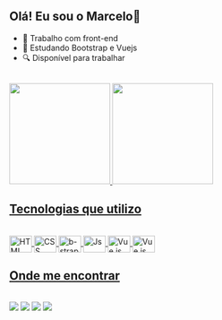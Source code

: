 <h2>Olá! Eu sou o Marcelo👋</h2>

- 🔭 Trabalho com front-end
- 🌱 Estudando Bootstrap e Vuejs
- 🔍 Disponível para trabalhar

<div class="stats"><br/>
  <a href="https://github.com/heiderick13">
  <img height="180em" src="https://github-readme-stats-tawny-mu.vercel.app/api?username=heiderick13&show_icons=true&theme=dark&include_all_commits=true&count_private=true"/>
  <img height="180em" src="https://github-readme-stats-tawny-mu.vercel.app/api/top-langs/?username=heiderick13&layout=compact&langs_count=7&theme=dark"/>
</div>

  
<h2>Tecnologias que utilizo</h2>

<div class="tecnologias" style="display: inline_block"><br/>
  <img align="center" alt="HTML" height="30" width="40" src="https://cdn.jsdelivr.net/gh/devicons/devicon/icons/html5/html5-original.svg" />
  <img align="center" alt="CSS" height="30" width="40" src="https://cdn.jsdelivr.net/gh/devicons/devicon/icons/css3/css3-original.svg" />
  <img align="center" alt="b-strap" height="30" width="40" src="https://cdn.jsdelivr.net/gh/devicons/devicon/icons/bootstrap/bootstrap-original.svg" />
  <img align="center" alt="Js" height="30" width="40" src="https://cdn.jsdelivr.net/gh/devicons/devicon/icons/javascript/javascript-original.svg" />
  <img align="center" alt="Vue.js" height="30" width="40" src="https://cdn.jsdelivr.net/gh/devicons/devicon/icons/vuejs/vuejs-original.svg" />
  <img align="center" alt="Vue.js" height="30" width="40" src="https://cdn.jsdelivr.net/gh/devicons/devicon/icons/mysql/mysql-plain-wordmark.svg" />
          
</div>

<h2>Onde me encontrar</h2>

<div class="contato"><br/>
  <a href="https://www.linkedin.com/in/marcelo-ferreira-de-oliveira" target="_blank"><img src="https://img.shields.io/badge/-LinkedIn-%230077B5?style=for-the-badge&logo=linkedin&logoColor=white" target="_blank"></a>
  <a href="https://www.codewars.com/users/heiderick13" target="_blank"><img src="https://img.shields.io/badge/Codewars-B1361E?style=for-the-badge&logo=Codewars&logoColor=white" target="_blank"></a>
  <a href="https://www.hackerrank.com/heiderick13" target="_blank"><img src="https://img.shields.io/badge/-Hackerrank-2EC866?style=for-the-badge&logo=HackerRank&logoColor=white" target="_blank"></a>
  <a href="https://codepen.io/heiderick13" target="_blank"><img src="https://img.shields.io/badge/Codepen-000000?style=for-the-badge&logo=codepen&logoColor=white" target="_blank"></a>
</div>
